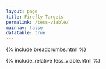 ```yaml
---
layout: page
title: Firefly Targets
permalink: /tess-viable/
mainnav: false
datatable: true
---
```

{% include breadcrumbs.html %}

{% include_relative tess_viable.html %}
